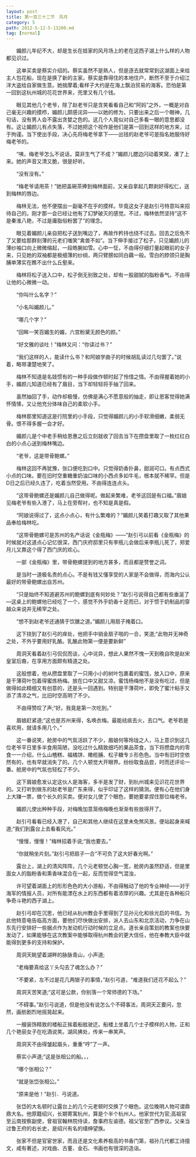 ```yaml
---
layout: post
title: 第一百三十二节　风月
category: 5
path: 2012-5-12-5-13200.md
tag: [normal]
---
```


　　媚颜儿年纪不大，却是生长在妓家的风月场上的老在这西子湖上什么样的人物都见识过。

　　这单买卖是蔡实介绍的。蔡实虽然不是熟人，但是逐去就常常到这湖面上来给主人包花船，现在是换了新的主家。蔡实是靠得住的本地住户，断然不至于介绍江洋大盗给自家做生意。她揣摩着;看样子大约是在海上飘泊贸易的海客。恐怕是第一回到这杭州城的花花世界来，兜里又有几个钱。

　　眼见其他几个老爷，除了赵老爷只是含笑看看自己和“阿妈”之外，一概是对自己毫无兴趣的摸栉，媚颜儿颇感诧异――以她的修为，只要出来之后一个眼神，几句话，没有男人会不露出贪婪之色的。这几个人竟似对自己多看一眼的意思都没有。这让媚颜儿有点失落，不过她把这个视作是他们是第一回到这样的地方来，过于拘谨。当下使出手段，决心先将梅老爷拿下――出钱的赵老爷可是指名她服侍好梅老爷的。

　　“咦，梅老爷怎么不说话，莫非生气了不成？”媚颜儿腮边闪动着笑窝，凑了上来。她的声音又清又脆，很是好听。

　　“没有没有。”

　　“梅老爷请用茶！”她把盖碗茶捧到梅林面前，又亲自拿起几颗剥好得松仁，送到梅林的唇边。

　　梅林无法，他不便摆出一副毫不在乎的摸样。毕竟这女子是赵引弓特意叫来招待自己的。刚才那一会已经让他有了幻梦破灭的感觉。不过，梅林依然坚持“这不是秦淮八艳，不过是庸脂俗粉罢了”的理念。

　　眼见着媚颜儿亲自把松子送到嘴边了，再故作矜持也绕不过去。回去之后免不了又要给那群刻薄的元老们嗤笑“禽兽不如”。当下伸手接过了松子，只见媚颜儿的薄纱袖口向上微微缩起，一段皓腕如雪。心中一怔，不由得仔细打量起眼前的女子来，只见她的双袖都是极细薄的纱绡，两只臂膀如同白藕一般。雪白的脖颈只是胸脯单薄实在瞧不出什么丘壑来。

　　梅林将松子送入口中，松子倒无别致之处，却有一股甜腻的脂粉香气。不由得让他的心微微一动。

　　“你叫什么名字？”

　　“小名叫媚颜儿。”

　　“哪几个字？”

　　“回眸一笑百媚生的媚，六宫粉黛无颜色的颜。”

　　“好文雅的谈吐！”梅林又问：“你读过书？”

　　“我们这样的人，能读什么书？和阿娘学曲子的时候胡乱读过几句罢了。”说着，略带凄楚地笑了。

　　梅林不知道是名妓惯有的一种手段做作顿时起了怜惜之情。不由得握着她的小手，媚颜儿知道已经有了眉目，当下却轻轻将手抽了回来。

　　虽然抽回了手，动作却极慢，仿佛是满心不愿意般的抽走，即让恩客觉得她满怀情愫，又让他充分体味自己的柔软小手。

　　梅林那里知道这是行院里的小手段，只觉得媚颜儿的小手软滑细嫩，柔弱无骨。恨不得多握一会才好。

　　媚颜儿是个中老手稍给恩惠之后立刻就收了回去当下在攒盘里取了一枚红红白白的小点心送到梅林嘴边。

　　“老爷，这是带骨鲍螺。”

　　梅林这回不再犹豫，张口便吃到口中。只觉得奶香扑鼻，甜润可口。有点西式小点的口味。要在旧时空重糖重奶油口味的小西点多如牛毛，根本就不稀罕。但是D日之后已经久违了，吃着当然受用。不由得连连点头。

　　“这带骨鲍螺还是媚颜儿自己做得呢。做起来繁难，老爷这回是有口福。”眉娘见梅老爷有些入港了，马上在旁帮衬，也不知是真是假。

　　“阿娘说得过了，这点小点心，有什么繁难的？”媚颜儿笑着打趣又取了其他果品奉给梅林吃。

　　“这带骨鲍螺可是苏州的名产话说《金瓶梅》――”赵引弓以前看《金瓶梅》的时候就对这道点心记忆很深，西门庆府邸里只有李瓶儿会做后来李瓶儿死了，郑爱月儿又靠这个得了西门庆的欢心。

　　一部《金瓶梅》里，带骨鲍螺提到的地方甚多，而且都是赞誉之词。

　　是当时一道极名贵的点心。不是有钱又懂享受的人家是不会做得，而海内公认最好的带骨鲍螺出自苏州。

　　“只是始终不知道避苏州的鲍螺到底有何妙处？”赵引弓说得自己都有些垂涎了―这桌上的鲍螺他已经吃了一个，感觉不外乎奶香十足而已，对于惯于奶制品的穿越众来说并无稀罕之处。

　　“想不到赵老爷还通猜于饮膳之道。”媚颜儿用扇子掩着口。

　　这下挠到了赵引弓的痒处，他把手中销金扇子啪的一合，笑道;“此物并无神奇之处，不外乎要用好乳酪。乳酪此物第一便是要新鲜”

　　周洞天看着赵引弓侃侃而谈，心中诧异，想此人果然不愧一天到晚自吹是赵宋皇室后裔，在享用方面颇有精道之处。

　　这般想着，他从攒盘里取了一只用小小的树叶包裹着的蜜饯，放入口中，原来是干薄荷叶包着得蜜炼杨梅。放在口中又甜又凉。蜜饯杨梅他不是没有吃过，但是做得如此精细又有创意的，还是头一回遇到。特别是干薄荷叶，即免了蜜汁粘手又添了清凉之气，比旧时空高明了不少。

　　不由得赞叹了声;“好。我竟是第一次吃到。”

　　眉娘赶紧道;“这也是苏州来得，名唤衣梅。最能祛痰去火，去口气。老爷若是喜欢用，就请多用几个。”

　　这一番说笑，舱房中的气氛活跃了不少，眉娘何等玲珑之人，马上意识到这几位老爷平日里多半食用简陋，没吃过什么精致细巧的果品茶食，当下将攒盘内的零食一一介绍，什么山楂糕、福橘饼、橄榄脯、松子糖专彡形色色。当中有旧时空依然有的，也有早就消失了的。几个人顿觉大开眼界。纷纷取食品尝，时而还评论一番。舱房中的气氛也轻松了不少。

　　这下眉娘愈发认定这伙人是海客，多半是发了财，到杭州城来见识花花世界的。又打听到做东的赵老爷是广东来得，似乎印证了这样的猜测。便有心在他们身上大赚一票，做个长久的买卖。便对女儿使了个眼色，要她要拿捏住那位梅老爷。

　　媚颜儿使出种种手段，对梅晚加意笼络梅晚也渐渐有些放得开了。

　　赵引弓看看已经入港了，自己和其他人继续在这里未免煞风景。便站起身来喊道;“我们到露台上去看看风光。”

　　“慢慢，慢慢！”梅林招着手说;“我也要去。”

　　“你就稍坐片刻。”赵引弓把扇子一合“不可负了这大好春光啊。”

　　露台上，湖上的清风阵阵，几个元老顿觉心胸一宽，舱房内虽然舒适，但是里面女人的脂粉香和熏香味混合在一起，反而觉得空气混浊，

　　许可望着湖面上的形形色色的大小游船，不由得触动了他的专业神经――对于海军的情报人员，对所有能漂在水上的东西都有着浓厚的兴趣。尤其是在各种船只争奇斗艳的西子湖上。

　　赵引弓却在沉思，他已经从杭州教会手里得到了见孙元化和徐光启的书信。为此他特意电告临高方面，要他们尽快做出安排，派人去山东和北京活动，力争在山东先行安排好一些据点作为发动机行动时候的立足点。道长亲自策划的教案也快要发动了，如果能够在这次教案中能够取得杭州教会的更大信任，他在奉教大臣中就能得到更多的支持和保护。

　　周洞天眺望着湖畔的脉脉青山，小声道;

　　“老梅要真给这丫头勾去了魂怎么办？”

　　“不要紧，左不过是花几两银子的事情，”赵引弓道，“难道我们还花不起么？”

　　周洞天苦笑道;“这可是公款，你别落一个常师德的下场。”

　　“不碍事。”赵引弓说道，但是他没有说怎么个不碍事法，周洞天正要问，忽然，画舫剧烈地摇晃起来。

　　一艘装饰精致的楼船正挨着船舷驶迂。船楼上坐着几个士子模样的人物，正和几个艳丽女子在吃酒说笑。湖风拂处，传来一串笑声。

　　周洞天不由得皱起眉头，重重“哼”了一声。

　　蔡实小声道;“这是张相公的船。，，

　　“哪个张相公？”

　　“就是张岱张相公。”

　　“原来是他！”赵引．弓说道。

　　张岱的大名顿时让露台上的几个元老顿时交换了个眼色。这位晚明人物可谓鼎鼎大名。他原籍绍兴，长期寄寓杭州，算是个半个杭州人。他家世代为官;高祖官至云南按察副使，曾祖官翰林院侍读，詹事府左谕德。祖父官至广西参议。父亲当过鲁王府的右长史，是绍兴有名的缙绅望族。

　　张家不但是官宦世家，而且还是文化素养极高的书香门第，祖孙几代都工诗擅文，咸有著述，对戏曲、古董、金石、书画也有很深的造诣。
